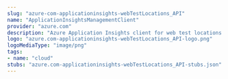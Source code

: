 ```yaml
---
slug: "azure-com-applicationinsights-webTestLocations_API"
name: "ApplicationInsightsManagementClient"
provider: "azure.com"
description: "Azure Application Insights client for web test locations."
logo: "azure.com-applicationinsights-webTestLocations_API-logo.png"
logoMediaType: "image/png"
tags:
- name: "cloud"
stubs: "azure.com-applicationinsights-webTestLocations_API-stubs.json"
---
```

